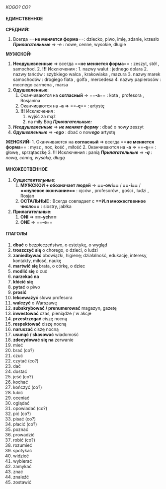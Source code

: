 *KOGO? CO?*
#### ЕДИНСТВЕННОЕ

**СРЕДНИЙ:**
1. Всегда ==**не меняется форма**==: dziecko, piwo, imię, zdanie, krzesło
***Прилагательные*** => -e : nowe, cenne, wysokie, długie

**MУЖСКОЙ:**
1. **Неодушевленные** => всегда ==**не меняется форма**== : zeszyt, stół , samochod. 
	2. **!!!** Исключения :
		1. nazwy walut : jednego dolara 
		2. nazwy tańców : szybkiego walca , krakowiaka , mazura
		3. nazwy marek samochodów : drogiego fiata , golfa , mercedesa 
		4. nazwy papierosów : mocnego carmena , marsa
2. **Одушевленные**:
	1. Оканчиваются на **согласный** => ==**-a**== : kota , profesora , Rosjanina
	2. Оканчиваются на **-a** => ==**-ę**== : artystę
	3. **!!!** Исключения :
		1. wyjść za mąż
		2. na miły Bóg
***Прилагательные:***
1. ***Неодушевленные*** => ***не меняют форму*** : dbać o now***y*** zeszyt
2. ***Одушевленные*** => ***-ego*** : dbać o now***ego*** artystę

**ЖЕНСКИЙ:**
	1. Оканчиваются на **согласный** => всегда ==**не меняется форма**== : mysz , noc, kość , miłość
	2. Оканчиваются на **-a** => ==**-ę**== : głowę , sprzątaczkę
	3. !!! Исключения : panią
***Прилагательные*** => ***-ą** : nową, cenną, wysoką, długą*

#### МНОЖЕСТВЕННОЕ
1. **Существительные:**
	1. **MУЖСКОЙ + обозначает людей** => **==-owi==** / **==-i==** / **==нулевое окончание==** : ojców , profesorów , gości , ludzi , Rosjan
	2. **ОСТАЛЬНЫЕ** : Всегда совпадает с **==И.п множественное число==** : siostry, jabłka 
2. **Прилагательные:** 
	1. **ONI** => **==-ych==** 
	2. **ONE** => ==**-e**==

#### ГЛАГОЛЫ
1. **dbać** o bezpieczeństwo, o estetykę, o wygląd
2. **troszczyć się** o chorego, o dzieci, o ludzi
3. **zaniedbywać** obowiązki, higienę; działalność, edukację, interesy, kontakty, miłość, naukę
4. **martwić się** brata, o córkę, o dziec
5. **modlić się** o cud
6. **narzekać na** 
7. **kłócić się**
8. **pytać** o piwo
9. **prosić**
10. **lekceważyć** słowa profesora
11. **walczyć** o Warszawę
12. **subskrybować / prenumerować** magazyn, gazetę
13. **inwestować** czas, pieniądze / w akcje
14. **przestrzegać** ciszę nocną
15. **respektować** ciszę nocną
16. **naruszać** ciszę nocną
17. **usunąć / skasować** wiadomość
18. **zdecydować się na** zerwanie
19. mieć
20. brać (co?)
21. czuć
22. czytać (co?)
23. dać
24. dostać
25. jeść (co?)
26. kochać
27. kończyć (co?)
28. lubić
29. oceniać
30. oglądać
31. opowiadać (co?)
32. pić (co?)
33. pisać (co?)
34. płacić (co?)
35. poznać
36. prowadzić
37. robić (co?)
38. rozumieć
39. spotykać
40. widzieć
41. wybierać
42. zamykać
43. znać
44. znaleźć
45. zostawić